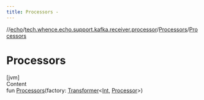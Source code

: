```yaml
---
title: Processors -
---
```

//[echo](../../index.md)/[tech.whence.echo.support.kafka.receiver.processor](../index.md)/[Processors](index.md)/[Processors](-processors.md)



# Processors  
[jvm]  
Content  
fun [Processors](-processors.md)(factory: [Transformer](../../tech.whence.echo.function/-transformer/index.md)<[Int](https://kotlinlang.org/api/latest/jvm/stdlib/kotlin/-int/index.html), [Processor](../-processor/index.md)>)  



